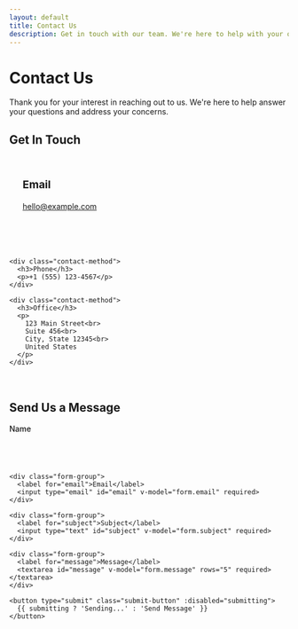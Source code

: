 ```yaml
---
layout: default
title: Contact Us
description: Get in touch with our team. We're here to help with your questions and feedback.
---
```


# Contact Us

Thank you for your interest in reaching out to us. We're here to help answer your questions and address your concerns.

## Get In Touch

<div class="contact-container">
  <div class="contact-methods">
    <div class="contact-method">
      <h3>Email</h3>
      <p><a href="mailto:hello@example.com">hello@example.com</a></p>
    </div>

    <div class="contact-method">
      <h3>Phone</h3>
      <p>+1 (555) 123-4567</p>
    </div>
    
    <div class="contact-method">
      <h3>Office</h3>
      <p>
        123 Main Street<br>
        Suite 456<br>
        City, State 12345<br>
        United States
      </p>
    </div>
  </div>
</div>

## Send Us a Message

<div class="contact-form">
  <form @submit.prevent="submitForm">
    <div class="form-group">
      <label for="name">Name</label>
      <input type="text" id="name" v-model="form.name" required>
    </div>
    
    <div class="form-group">
      <label for="email">Email</label>
      <input type="email" id="email" v-model="form.email" required>
    </div>
    
    <div class="form-group">
      <label for="subject">Subject</label>
      <input type="text" id="subject" v-model="form.subject" required>
    </div>
    
    <div class="form-group">
      <label for="message">Message</label>
      <textarea id="message" v-model="form.message" rows="5" required></textarea>
    </div>
    
    <button type="submit" class="submit-button" :disabled="submitting">
      {{ submitting ? 'Sending...' : 'Send Message' }}
    </button>
  </form>
</div>

<script setup>
import { ref } from 'vue'

const form = ref({
  name: '',
  email: '',
  subject: '',
  message: ''
})

const submitting = ref(false)

const submitForm = async () => {
  submitting.value = true
  
  // Replace with your actual form submission logic
  try {
    // Simulate API call
    await new Promise(resolve => setTimeout(resolve, 1000))
    
    // Reset form on success
    form.value = {
      name: '',
      email: '',
      subject: '',
      message: ''
    }
    
    alert('Your message has been sent. We will get back to you soon!')
  } catch (error) {
    alert('There was an error sending your message. Please try again.')
  } finally {
    submitting.value = false
  }
}
</script>

<style scoped>
.contact-container {
  margin: 2rem 0;
}

.contact-methods {
  display: grid;
  grid-template-columns: repeat(auto-fit, minmax(250px, 1fr));
  gap: 2rem;
  margin-bottom: 3rem;
}

.contact-method {
  padding: 1.5rem;
  background-color: var(--vp-c-bg-soft);
  border-radius: 8px;
}

.contact-method h3 {
  margin-top: 0;
  font-size: 1.2rem;
}

.contact-form {
  max-width: 600px;
}

.form-group {
  margin-bottom: 1.5rem;
}

label {
  display: block;
  margin-bottom: 0.5rem;
  font-weight: 500;
}

input, textarea {
  width: 100%;
  padding: 0.75rem;
  border: 1px solid var(--vp-c-divider);
  border-radius: 4px;
  background-color: var(--vp-c-bg-soft);
  color: var(--vp-c-text-1);
}

.submit-button {
  background-color: var(--vp-c-brand);
  color: white;
  border: none;
  padding: 0.75rem 1.5rem;
  border-radius: 4px;
  font-weight: 500;
  cursor: pointer;
  transition: background-color 0.2s;
}

.submit-button:hover {
  background-color: var(--vp-c-brand-dark);
}

.submit-button:disabled {
  opacity: 0.7;
  cursor: not-allowed;
}
</style>